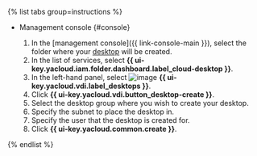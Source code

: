{% list tabs group=instructions %}

- Management console {#console}

   1. In the [management console]({{ link-console-main }}), select the folder where your [desktop](../../cloud-desktop/concepts/desktops-and-groups.md) will be created.
   1. In the list of services, select **{{ ui-key.yacloud.iam.folder.dashboard.label_cloud-desktop }}**.
   1. In the left-hand panel, select ![image](../../_assets/console-icons/display.svg) **{{ ui-key.yacloud.vdi.label_desktops }}**.
   1. Click **{{ ui-key.yacloud.vdi.button_desktop-create }}**.
   1. Select the desktop group where you wish to create your desktop.
   1. Specify the subnet to place the desktop in.
   1. Specify the user that the desktop is created for.
   1. Click **{{ ui-key.yacloud.common.create }}**.

{% endlist %}
